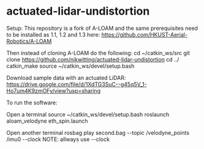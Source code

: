 # actuated-lidar-undistortion

Setup:
This repository is a fork of A-LOAM and the same prerequisites need to be installed as 1.1, 1.2 and 1.3 here: https://github.com/HKUST-Aerial-Robotics/A-LOAM


Then instead of cloning A-LOAM do the following:
cd ~/catkin_ws/src
git clone https://github.com/nikwitting/actuated-lidar-undistortion
cd ../
catkin_make
source ~/catkin_ws/devel/setup.bash


Download sample data with an actuated LiDAR:
https://drive.google.com/file/d/1XdTG3SuC--g45q5V_1-Ho7um4K9zmOFy/view?usp=sharing

To run the software:

Open a terminal
source ~/catkin_ws/devel/setup.bash
roslaunch aloam_velodyne eth_spin.launch

Open another terminal
rosbag play second.bag --topic /velodyne_points /imu0 --clock
NOTE: allways use --clock
